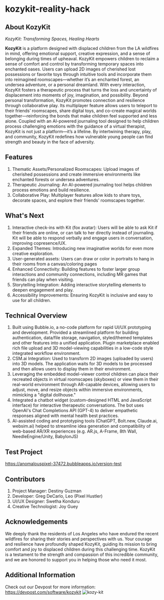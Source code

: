 # kozykit-reality-hack

## About KozyKit
_KozyKit: Transforming Spaces, Healing Hearts_

**KozyKit** is a platform designed with displaced children from the LA wildfires in mind, offering emotional support, creative expression, and a sense of belonging during times of upheaval. KozyKit empowers children to reclaim a sense of comfort and control by transforming temporary spaces into enchanted oases. Users can upload 2D images of cherished lost possessions or favorite toys through intuitive tools and incorporate them into reimagined roomscapes—whether it’s an enchanted forest, an undersea adventure, or a personal dreamland. With every interaction, KozyKit fosters a therapeutic process that turns the loss and uncertainty of displacement into moments of joy, imagination, and possibility.
Beyond personal transformation, KozyKit promotes connection and resilience through collaborative play. Its multiplayer feature allows users to teleport to their friends’ roomscapes, share digital toys, and co-create magical worlds together—reinforcing the bonds that make children feel supported and less alone. Coupled with an AI-powered journaling tool designed to help children process challenging emotions with the guidance of a virtual therapist, KozyKit is not just a platform—it’s a lifeline. By intertwining therapy, play, and community, KozyKit redefines how vulnerable young people can find strength and beauty in the face of adversity.

## Features 
1. Thematic Assets/Personalized Roomscapes: Upload images of cherished possessions and create immersive environments like enchanted forests or undersea adventures.
2. Therapeutic Journaling: An AI-powered journaling tool helps children process emotions and build resilience.
3. Collaborative Play: Multiplayer features allow kids to share toys, decorate spaces, and explore their friends' roomscapes together.

## What's Next 
1. Interactive check-ins with Kit (fox avatar): Users will be able to ask Kit if their friends are online, or can talk to her directly instead of journaling. Kit will be able to respond verbally and engage users in conversation, improving copresence/UX.
3. Expanded Themes: Introducing new imaginative worlds for even more creative exploration.
4. User-generated assets: Users can draw or color in portraits to hang in their rooms from a canvas/coloring pages
5. Enhanced Connectivity: Building features to foster larger group interactions and community connections, including MR games that friends can play when visiting.
6. Storytelling Integration: Adding interactive storytelling elements to deepen engagement and play.
7. Accessibility Improvements: Ensuring KozyKit is inclusive and easy to use for all children.

## Technical Overview
1. Built using Bubble.io, a no-code platform for rapid UI/UX prototyping and development. Provided a streamlined platform for building authentication, data/file storage, navigation, styled/themed templates and other features into a unified application. Plugin marketplace enabled rich file upload and 3D model-viewing capabilities in a low-code style integrated workflow environment.
2. CSM.ai Integration: Used to transform 2D images (uploaded by users) into 3D models. The application waits for 3D models to be processed and then allows users to display them in their environment.
3. Leveraging the embedded model-viewer control children can place their recreated objects in virtual roomscapes (skyboxes) or view them in their real-world environment through AR-capable devices, allowing users to adjust, move, and resize objects within immersive environments, mimicking a "digital dollhouse."
4. Integrated a chatbot widget (custom-designed HTML and JavaScript interface) for interactive therapeutic conversations. The bot uses OpenAI's Chat Completions API (GPT-4) to deliver empathetic responses aligned with mental health best practices.
5. AI-assisted coding and prototyping tools (ChatGPT, Bolt.new, Claude.ai, websim.ai) helped to streamline idea generation and compatibility of web-based AR/XR experiences (e.g. AR.js, A-Frame, 8th Wall, NeedleEngine/Unity, BabylonJS)

## Test Project
https://anomalouspixel-37472.bubbleapps.io/version-test

## Contributors 
1. Project Manager: Destiny Guzman
2. Developer: Greg DeCarlo, Leo (Pixel Hustler)
3. UI/UX Designer: Swetha Konduru
4. Creative Technologist: Joy Guey

## Acknowledgements
We deeply thank the residents of Los Angeles who have endured the recent wildfires for sharing their stories and perspectives with us. Your courage and resilience have profoundly shaped KozyKit, guiding its mission to bring comfort and joy to displaced children during this challenging time. KozyKit is a testament to the strength and compassion of this incredible community, and we are honored to support you in helping those who need it most.

## Additional Information
Check out our Devpost for more information: https://devpost.com/software/kozykit
![kozy-kit](https://github.com/user-attachments/assets/4a659c4b-e2a8-42d0-9909-ce9416af91a9)
